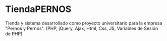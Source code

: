 # TiendaPERNOS
Tienda y sistema desarrollado como proyecto universitario para la empresa "Pernos y Pernos". (PHP, jQuery, Ajax, Html, Css, JS, Variables de Sesión de PHP)
